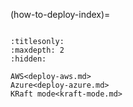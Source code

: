 (how-to-deploy-index)=

```{include} deploy-anywhere.md

```

```{toctree}
:titlesonly:
:maxdepth: 2
:hidden:

AWS<deploy-aws.md>
Azure<deploy-azure.md>
KRaft mode<kraft-mode.md>
```
